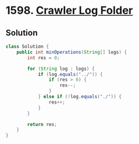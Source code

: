 # 1598. [Crawler Log Folder](https://leetcode.com/problems/crawler-log-folder/description/?envType=daily-question&envId=2024-07-10)

## Solution

```java
class Solution {
    public int minOperations(String[] logs) {
        int res = 0;

        for (String log : logs) {
            if (log.equals("../")) {
                if (res > 0) {
                    res--;
                }
            } else if (!log.equals("./")) {
                res++;
            }
        }

        return res;
    }
}
```
